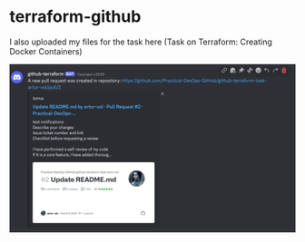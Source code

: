 # terraform-github

I also uploaded my files for the task here (Task on Terraform: Creating Docker Containers)

![Discord Notification](./images/discord-notification.png)


